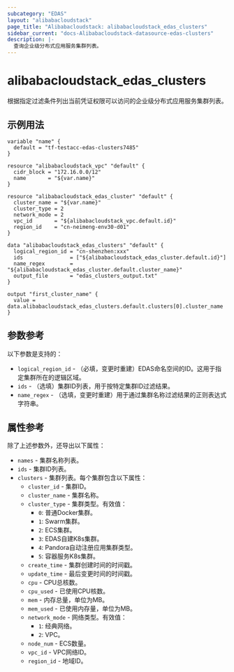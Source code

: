 ```yaml
---
subcategory: "EDAS"
layout: "alibabacloudstack"
page_title: "Alibabacloudstack: alibabacloudstack_edas_clusters"
sidebar_current: "docs-Alibabacloudstack-datasource-edas-clusters"
description: |- 
  查询企业级分布式应用服务集群列表。
---
```


# alibabacloudstack_edas_clusters

根据指定过滤条件列出当前凭证权限可以访问的企业级分布式应用服务集群列表。

## 示例用法

```hcl
variable "name" {
  default = "tf-testacc-edas-clusters7485"
}

resource "alibabacloudstack_vpc" "default" {
  cidr_block = "172.16.0.0/12"
  name       = "${var.name}"
}

resource "alibabacloudstack_edas_cluster" "default" {
  cluster_name = "${var.name}"
  cluster_type = 2
  network_mode = 2
  vpc_id       = "${alibabacloudstack_vpc.default.id}"
  region_id    = "cn-neimeng-env30-d01"
}

data "alibabacloudstack_edas_clusters" "default" {
  logical_region_id = "cn-shenzhen:xxx"
  ids               = ["${alibabacloudstack_edas_cluster.default.id}"]
  name_regex        = "${alibabacloudstack_edas_cluster.default.cluster_name}"
  output_file       = "edas_clusters_output.txt"
}

output "first_cluster_name" {
  value = data.alibabacloudstack_edas_clusters.default.clusters[0].cluster_name
}
```

## 参数参考

以下参数是支持的：

* `logical_region_id` - （必填，变更时重建）EDAS命名空间的ID。这用于指定集群所在的逻辑区域。
* `ids` - （选填）集群ID列表，用于按特定集群ID过滤结果。
* `name_regex` - （选填，变更时重建）用于通过集群名称过滤结果的正则表达式字符串。

## 属性参考

除了上述参数外，还导出以下属性：

* `names` - 集群名称列表。
* `ids` - 集群ID列表。
* `clusters` - 集群列表。每个集群包含以下属性：
  * `cluster_id` - 集群ID。
  * `cluster_name` - 集群名称。
  * `cluster_type` - 集群类型。有效值：
    * `0`: 普通Docker集群。
    * `1`: Swarm集群。
    * `2`: ECS集群。
    * `3`: EDAS自建K8s集群。
    * `4`: Pandora自动注册应用集群类型。
    * `5`: 容器服务K8s集群。
  * `create_time` - 集群创建时间的时间戳。
  * `update_time` - 最后变更时间的时间戳。
  * `cpu` - CPU总核数。
  * `cpu_used` - 已使用CPU核数。
  * `mem` - 内存总量，单位为MB。
  * `mem_used` - 已使用内存量，单位为MB。
  * `network_mode` - 网络类型。有效值：
    * `1`: 经典网络。
    * `2`: VPC。
  * `node_num` - ECS数量。
  * `vpc_id` - VPC网络ID。
  * `region_id` - 地域ID。